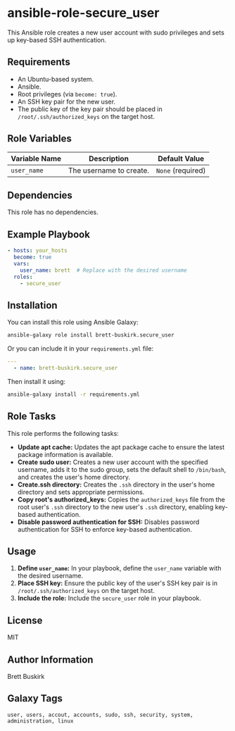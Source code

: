 # ansible-role-secure_user

This Ansible role creates a new user account with sudo privileges and sets up key-based SSH authentication.

## Requirements

* An Ubuntu-based system.
* Ansible.
* Root privileges (via `become: true`).
* An SSH key pair for the new user.
* The public key of the key pair should be placed in `/root/.ssh/authorized_keys` on the target host.

## Role Variables

| Variable Name | Description | Default Value |
|---|---|---|
| `user_name` | The username to create. | `None` (required) |

## Dependencies

This role has no dependencies.

## Example Playbook

```yaml
- hosts: your_hosts
  become: true
  vars:
    user_name: brett  # Replace with the desired username
  roles:
    - secure_user
```

## Installation

You can install this role using Ansible Galaxy:

```bash
ansible-galaxy role install brett-buskirk.secure_user
```

Or you can include it in your `requirements.yml` file:

```yaml
---
  - name: brett-buskirk.secure_user
```

Then install it using:

```bash
ansible-galaxy install -r requirements.yml
```

## Role Tasks

This role performs the following tasks:

* **Update apt cache:** Updates the apt package cache to ensure the latest package information is available.
* **Create sudo user:** Creates a new user account with the specified username, adds it to the sudo group, sets the default shell to `/bin/bash`, and creates the user's home directory.
* **Create.ssh directory:** Creates the `.ssh` directory in the user's home directory and sets appropriate permissions.
* **Copy root's authorized_keys:** Copies the `authorized_keys` file from the root user's `.ssh` directory to the new user's `.ssh` directory, enabling key-based authentication.
* **Disable password authentication for SSH:** Disables password authentication for SSH to enforce key-based authentication.

## Usage

1. **Define `user_name`:** In your playbook, define the `user_name` variable with the desired username.
2. **Place SSH key:** Ensure the public key of the user's SSH key pair is in `/root/.ssh/authorized_keys` on the target host.
3. **Include the role:** Include the `secure_user` role in your playbook.

## License

MIT

## Author Information

Brett Buskirk

## Galaxy Tags

```
user, users, accout, accounts, sudo, ssh, security, system, administration, linux
```

